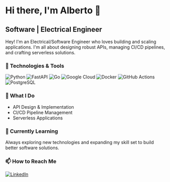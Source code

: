 # Hi there, I'm Alberto 👋

## Software | Electrical Engineer 

Hey! I'm an Electrical/Software Engineer who loves building and scaling applications. I'm all about designing robust APIs, managing CI/CD pipelines, and crafting serverless solutions.

### 🔧 Technologies & Tools

![Python](https://img.shields.io/badge/-Python-3776AB?style=flat&logo=python&logoColor=white)
![FastAPI](https://img.shields.io/badge/-FastAPI-009688?style=flat&logo=fastapi&logoColor=white)
![Go](https://img.shields.io/badge/-Go-00ADD8?style=flat&logo=go&logoColor=white)
![Google Cloud](https://img.shields.io/badge/-Google%20Cloud-4285F4?style=flat&logo=google-cloud&logoColor=white)
![Docker](https://img.shields.io/badge/-Docker-2496ED?style=flat&logo=docker&logoColor=white)
![GitHub Actions](https://img.shields.io/badge/-GitHub%20Actions-2088FF?style=flat&logo=github-actions&logoColor=white)
![PostgreSQL](https://img.shields.io/badge/-PostgreSQL-336791?style=flat&logo=postgresql&logoColor=white)

### 💼 What I Do

- API Design & Implementation
- CI/CD Pipeline Management
- Serverless Applications

### 🌱 Currently Learning

Always exploring new technologies and expanding my skill set to build better software solutions.

### 📫 How to Reach Me

[![LinkedIn](https://img.shields.io/badge/-LinkedIn-0077B5?style=flat&logo=linkedin&logoColor=white)](https://www.linkedin.com/in/alberto-vergara-ferreira/)
